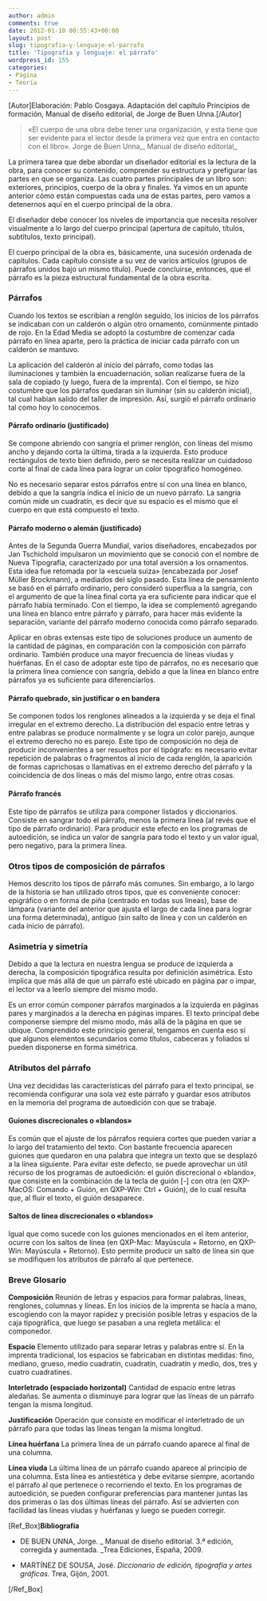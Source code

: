 ```yaml
---
author: admin
comments: true
date: 2012-01-10 00:55:43+00:00
layout: post
slug: tipografia-y-lenguaje-el-parrafo
title: 'Tipografía y lenguaje: el párrafo'
wordpress_id: 155
categories:
- Página
- Teoría
---
```


[Autor]Elaboración: Pablo Cosgaya. Adaptación del capítulo Principios de formación, Manual de diseño editorial, de Jorge de Buen Unna.[/Autor]


> «El cuerpo de una obra debe tener una organización, y esta tiene que ser evidente para el lector desde la primera vez que entra en contacto con el libro». Jorge de Buen Unna,_ Manual de diseño editorial_


La primera tarea que debe abordar un diseñador editorial es la lectura de la obra, para conocer su contenido, comprender su estructura y prefigurar las partes en que se organiza. Las cuatro partes principales de un libro son: exteriores, principios, cuerpo de la obra y finales. Ya vimos en un apunte anterior cómo están compuestas cada una de estas partes, pero vamos a detenernos aquí en el cuerpo principal de la obra.

El diseñador debe conocer los niveles de importancia que necesita resolver visualmente a lo largo del cuerpo principal (apertura de capítulo, títulos, subtítulos, texto principal).

El cuerpo principal de la obra es, básicamente, una sucesión ordenada de capítulos. Cada capítulo consiste a su vez de varios artículos (grupos de párrafos unidos bajo un mismo título). Puede concluirse, entonces, que el párrafo es la pieza estructural fundamental de la obra escrita.


### Párrafos


Cuando los textos se escribían a renglón seguido, los inicios de los párrafos se indicaban con un calderón o algún otro ornamento, comúnmente pintado de rojo. En la Edad Media se adoptó la costumbre de comenzar cada párrafo en línea aparte, pero la práctica de iniciar cada párrafo con un calderón se mantuvo.

La aplicación del calderón al inicio del párrafo, como todas las iluminaciones y también la encuadernación, solían realizarse fuera de la sala de copiado (y luego, fuera de la imprenta). Con el tiempo, se hizo costumbre que los párrafos quedaran sin iluminar (sin su calderón inicial), tal cual habían salido del taller de impresión. Así, surgió el párrafo ordinario tal como hoy lo conocemos.


#### Párrafo ordinario (justificado)


Se compone abriendo con sangría el primer renglón, con líneas del mismo ancho y dejando corta la última, tirada a la izquierda. Esto produce rectángulos de texto bien definido, pero se necesita realizar un cuidadoso corte al final de cada línea para lograr un color tipográfico homogéneo.

No es necesario separar estos párrafos entre sí con una línea en blanco, debido a que la sangría indica el inicio de un nuevo párrafo. La sangría común mide un cuadratín, es decir que su espacio es el mismo que el cuerpo en que está compuesto el texto.


#### Párrafo moderno o alemán (justificado)


Antes de la Segunda Guerra Mundial, varios diseñadores, encabezados por Jan Tschichold impulsaron un movimiento que se conoció con el nombre de Nueva Tipografía, caracterizado por una total aversión a los ornamentos. Esta idea fue retomada por la «escuela suiza» (encabezada por Josef Müller Brockmann), a mediados del siglo pasado. Esta línea de pensamiento se basó en el párrafo ordinario, pero consideró superflua a la sangría, con el argumento de que la línea final corta ya era suficiente para indicar que el párrafo había terminado. Con el tiempo, la idea se complementó agregando una línea en blanco entre párrafo y párrafo, para hacer más evidente la separación, variante del párrafo moderno conocida como párrafo separado.

Aplicar en obras extensas este tipo de soluciones produce un aumento de la cantidad de páginas, en comparación con la composición con párrafo ordinario. También produce una mayor frecuencia de líneas viudas y huérfanas. En el caso de adoptar este tipo de párrafos, no es necesario que la primera línea comience con sangría, debido a que la línea en blanco entre párrafos ya es suficiente para diferenciarlos.


#### Párrafo quebrado, sin justificar o en bandera


Se componen todos los renglones alineados a la izquierda y se deja el final irregular en el extremo derecho. La distribución del espacio entre letras y entre palabras se produce normalmente y se logra un color parejo, aunque el extremo derecho no es parejo. Este tipo de composición no deja de producir inconvenientes a ser resueltos por el tipógrafo: es necesario evitar repetición de palabras o fragmentos al inicio de cada renglón, la aparición de formas caprichosas o llamativas en el extremo derecho del párrafo y la coincidencia de dos líneas o más del mismo largo, entre otras cosas.


#### Párrafo francés


Este tipo de párrafos se utiliza para componer listados y diccionarios. Consiste en sangrar todo el párrafo, menos la primera línea (al revés que el tipo de párrafo ordinario). Para producir este efecto en los programas de autoedición, se indica un valor de sangría para todo el texto y un valor igual, pero negativo, para la primera línea.


### Otros tipos de composición de párrafos


Hemos descrito los tipos de párrafo más comunes. Sin embargo, a lo largo de la historia se han utilizado otros tipos, que es conveniente conocer: epigráfico o en forma de piña (centrado en todas sus líneas), base de lámpara (variante del anterior que ajusta el largo de cada línea para lograr una forma determinada), antiguo (sin salto de línea y con un calderón en cada inicio de párrafo).


### Asimetría y simetría


Debido a que la lectura en nuestra lengua se produce de izquierda a derecha, la composición tipográfica resulta por definición asimétrica. Esto implica que más allá de que un párrafo esté ubicado en página par o impar, el lector va a leerlo siempre del mismo modo.

Es un error común componer párrafos marginados a la izquierda en páginas pares y marginados a la derecha en páginas impares. El texto principal debe componerse siempre del mismo modo, más allá de la página en que se ubique. Comprendido este principio general, tengamos en cuenta eso sí que algunos elementos secundarios como títulos, cabeceras y foliados sí pueden disponerse en forma simétrica.


### Atributos del párrafo


Una vez decididas las características del párrafo para el texto principal, se recomienda configurar una sola vez este párrafo y guardar esos atributos en la memoria del programa de autoedición con que se trabaje.


#### Guiones discrecionales o «blandos»


Es común que el ajuste de los párrafos requiera cortes que pueden variar a lo largo del tratamiento del texto. Con bastante frecuencia aparecen guiones que quedaron en una palabra que integra un texto que se desplazó a la línea siguiente. Para evitar este defecto, se puede aprovechar un útil recurso de los programas de autoedición: el guión discrecional o «blando», que consiste en la combinación de la tecla de guión [-] con otra (en QXP-MacOS: Comando + Guión, en QXP-Win: Ctrl + Guión), de lo cual resulta que, al fluir el texto, el guión desaparece.


#### Saltos de línea discrecionales o «blandos»


Igual que como sucede con los guiones mencionados en el ítem anterior, ocurre con los saltos de línea (en QXP-Mac: Mayúscula + Retorno, en QXP-Win: Mayúscula + Retorno). Esto permite producir un salto de línea sin que se modifiquen los atributos de párrafo al que pertenece.


### Breve Glosario


**Composición**
Reunión de letras y espacios para formar palabras, líneas, renglones, columnas y líneas. En los inicios de la imprenta se hacía a mano, escogiendo con la mayor rapidez y precisión posible letras y espacios de la caja tipográfica, que luego se pasaban a una regleta metálica: el componedor.

**Espacio**
Elemento utilizado para separar letras y palabras entre sí. En la imprenta tradicional, los espacios se fabricaban en distintas medidas: fino, mediano, grueso, medio cuadratín, cuadratín, cuadratín y medio, dos, tres y cuatro cuadratines.

**Interletrado (espaciado horizontal)**
Cantidad de espacio entre letras aledañas. Se aumenta o disminuye para lograr que las líneas de un párrafo tengan la misma longitud.

**Justificación**
Operación que consiste en modificar el interletrado de un párrafo para que todas las líneas tengan la misma longitud.

**Línea huérfana**
La primera línea de un párrafo cuando aparece al final de una columna.

**Línea viuda**
La última línea de un párrafo cuando aparece al principio de una columna. Esta línea es antiestética y debe evitarse siempre, acortando el párrafo al que pertenece o recorriendo el texto. En los programas de autoedición, se pueden configurar preferencias para mantener juntas las dos primeras o las dos últimas líneas del párrafo. Así se advierten con facilidad las líneas viudas y huérfanas y luego se pueden corregir.

[Ref_Box]**Bibliografía**



	
  * DE BUEN UNNA, Jorge. _ Manual de diseño editorial. 3.ª edición, corregida y aumentada. _Trea Ediciones, España, 2009.

	
  * MARTÍNEZ DE SOUSA, José. _Diccionario de edición, tipografía y artes gráficas._ Trea, Gijón, 2001.


[/Ref_Box]
